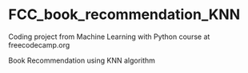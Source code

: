 # FCC_book_recommendation_KNN
Coding project from Machine Learning with Python course at freecodecamp.org

Book Recommendation using KNN algorithm

